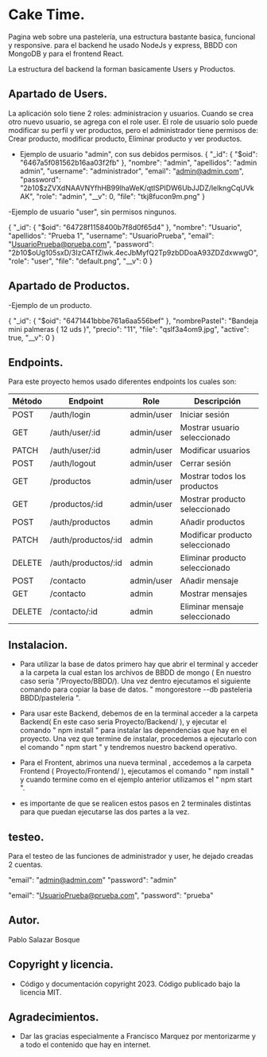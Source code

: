 # Cake Time.

Pagina web sobre una pastelería, una estructura bastante basica, funcional y responsive.
para el backend he usado NodeJs y express, BBDD con MongoDB y para el frontend React.

La estructura del backend la forman basicamente Users y Productos.

## Apartado de Users.

La aplicación solo tiene 2 roles: administracion y usuarios. Cuando se crea otro nuevo usuario, se agrega con el role user.
El role de usuario solo puede modificar su perfil y ver productos, pero el administrador
tiene permisos de: Crear producto, modificar producto, Eliminar producto y ver productos.

- Ejemplo de usuario "admin", con sus debidos permisos.
{
  "_id": {
    "$oid": "6467a5f081562b16aa03f2fb"
  },
  "nombre": "admin",
  "apellidos": "admin admin",
  "username": "administrador",
  "email": "admin@admin.com",
  "password": "$2b$10$zZVXdNAAVNYfhHB99lhaWeK/qtISPIDW6UbJJDZ/lelkngCqUVkAK",
  "role": "admin",
  "__v": 0,
  "file": "tkj8fucon9m.png"
}

-Ejemplo de usuario "user", sin permisos ningunos.

{
  "_id": {
    "$oid": "64728f1158400b7f8d0f65d4"
  },
  "nombre": "Usuario",
  "apellidos": "Prueba 1",
  "username": "UsuarioPrueba",
  "email": "UsuarioPrueba@prueba.com",
  "password": "$2b$10$oUg105sxD/3IzCATfZlwk.4ecJbMyfQ2Tp9zbDDoaA93ZDZdxwwgO",
  "role": "user",
  "file": "default.png",
  "__v": 0
}

## Apartado de Productos.

-Ejemplo de un producto.

{
  "_id": {
    "$oid": "6471441bbbe761a6aa556bef"
  },
  "nombrePastel": "Bandeja mini palmeras ( 12 uds )",
  "precio": "11",
  "file": "qslf3a4om9.jpg",
  "active": true,
  "__v": 0
}

## Endpoints.
Para este proyecto hemos usado diferentes endpoints los cuales son:

| Método | Endpoint                            | Role           | Descripción                            |
|--------|-------------------------------------|---------------|----------------------------------------|
| POST   | /auth/login                         | admin/user    | Iniciar sesión                         |
| GET    | /auth/user/:id                      | admin/user    | Mostrar usuario seleccionado           |
| PATCH  | /auth/user/:id                      | admin/user    | Modificar usuarios                     |
| POST   | /auth/logout                        | admin/user    | Cerrar sesión                          |
| GET    | /productos                          | admin/user    | Mostrar todos los productos            |
| GET    | /productos/:id                      | admin/user    | Mostrar producto seleccionado          |
| POST   | /auth/productos                     | admin         | Añadir productos                       |
| PATCH  | /auth/productos/:id                 | admin         | Modificar producto seleccionado        |
| DELETE | /auth/productos/:id                 | admin         | Eliminar producto seleccionado         |
| POST   | /contacto                           | admin/user    | Añadir mensaje                         |
| GET    | /contacto                           | admin         | Mostrar mensajes                       |
| DELETE | /contacto/:id                       | admin         | Eliminar mensaje seleccionado          |

## Instalacion.
 - Para utilizar la base de datos primero hay que abrir el terminal y acceder a la carpeta la cual estan los archivos de BBDD de mongo ( En nuestro caso seria "/Proyecto/BBDD/).
Una vez dentro ejecutamos el siguiente comando para copiar la base de datos. " mongorestore --db pasteleria BBDD/pasteleria ".

 - Para usar este Backend, debemos de en la terminal acceder a la carpeta Backend( En este caso seria Proyecto/Backend/ ), y ejecutar el comando " npm install " para instalar las dependencias que hay en el proyecto. Una vez que termine de instalar, procedemos a ejecutarlo con el comando " npm start " y tendremos nuestro backend operativo.

 - Para el Frontent, abrimos una nueva terminal , accedemos a la carpeta Frontend ( Proyecto/Frontend/ ), ejecutamos el comando " npm install " y cuando termine como en el ejemplo anterior utilizamos el " npm start ".

 * es importante de que se realicen estos pasos en 2 terminales distintas para que puedan ejecutarse las dos partes a la vez.

## testeo.

Para el testeo de las funciones de administrador y user, he dejado creadas 2 cuentas.

"email": "admin@admin.com"
"password": "admin"

"email": "UsuarioPrueba@prueba.com",
"password": "prueba"



## Autor.

Pablo Salazar Bosque 

## Copyright y licencia.

- Código y documentación copyright 2023. Código publicado bajo la licencia MIT.

## Agradecimientos.

- Dar las gracias especialmente a Francisco Marquez por mentorizarme y a todo el contenido que hay en internet.
